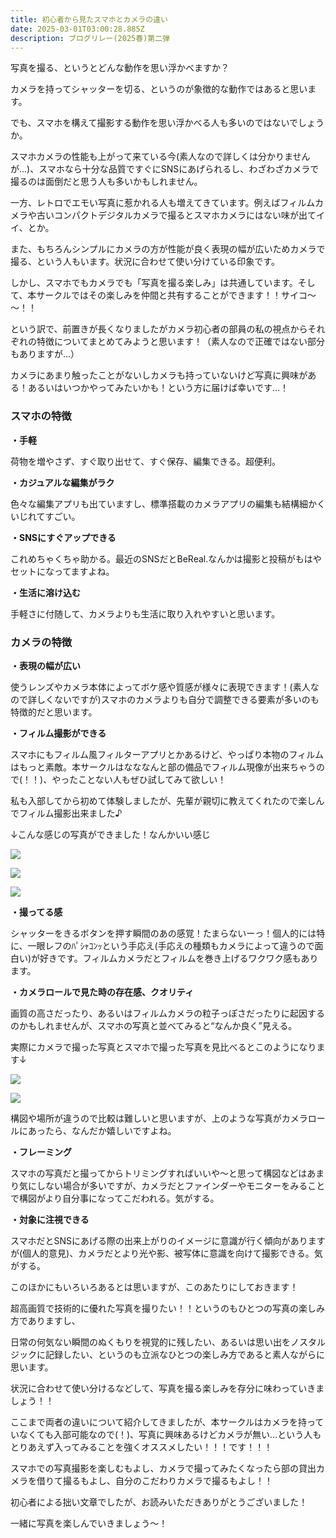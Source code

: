 ```yaml
---
title: 初心者から見たスマホとカメラの違い
date: 2025-03-01T03:00:28.885Z
description: ブログリレー(2025春)第二弾
---
```

写真を撮る、というとどんな動作を思い浮かべますか？

カメラを持ってシャッターを切る、というのが象徴的な動作ではあると思います。

でも、スマホを構えて撮影する動作を思い浮かべる人も多いのではないでしょうか。

スマホカメラの性能も上がって来ている今(素人なので詳しくは分かりませんが…)、スマホなら十分な品質ですぐにSNSにあげられるし、わざわざカメラで撮るのは面倒だと思う人も多いかもしれません。

一方、レトロでエモい写真に惹かれる人も増えてきています。例えばフィルムカメラや古いコンパクトデジタルカメラで撮るとスマホカメラにはない味が出てイイ、とか。

また、もちろんシンプルにカメラの方が性能が良く表現の幅が広いためカメラで撮る、という人もいます。状況に合わせて使い分けている印象です。

しかし、スマホでもカメラでも「写真を撮る楽しみ」は共通しています。そして、本サークルではその楽しみを仲間と共有することができます！！サイコ～～！！

という訳で、前置きが長くなりましたがカメラ初心者の部員の私の視点からそれぞれの特徴についてまとめてみようと思います！（素人なので正確ではない部分もありますが…）

カメラにあまり触ったことがないしカメラも持っていないけど写真に興味がある！あるいはいつかやってみたいかも！という方に届けば幸いです…！



### **スマホの特徴**

**・手軽**

荷物を増やさず、すぐ取り出せて、すぐ保存、編集できる。超便利。

**・カジュアルな編集がラク**

色々な編集アプリも出ていますし、標準搭載のカメラアプリの編集も結構細かくいじれてすごい。

**・SNSにすぐアップできる**

これめちゃくちゃ助かる。最近のSNSだとBeReal.なんかは撮影と投稿がもはやセットになってますよね。

**・生活に溶け込む**

手軽さに付随して、カメラよりも生活に取り入れやすいと思います。



### **カメラの特徴**

**・表現の幅が広い**

使うレンズやカメラ本体によってボケ感や質感が様々に表現できます！(素人なので詳しくないですが)スマホのカメラよりも自分で調整できる要素が多いのも特徴的だと思います。

**・フィルム撮影ができる**

スマホにもフィルム風フィルターアプリとかあるけど、やっぱり本物のフィルムはもっと素敵。本サークルはなななんと部の備品でフィルム現像が出来ちゃうので(！！)、やったことない人もぜひ試してみて欲しい！

私も入部してから初めて体験しましたが、先輩が親切に教えてくれたので楽しんでフィルム撮影出来ました♪

↓こんな感じの写真ができました！なんかいい感じ

![](/img/relay2025spring0201.jpeg)

![](/img/relay2025spring0202.jpeg)

![](/img/relay2025spring0203.jpeg)

**・撮ってる感**

シャッターをきるボタンを押す瞬間のあの感覚！たまらないーっ！個人的には特に、一眼レフのﾊﾟｼｬｺﾝｯという手応え(手応えの種類もカメラによって違うので面白い)が好きです。フィルムカメラだとフィルムを巻き上げるワクワク感もあります。

**・カメラロールで見た時の存在感、クオリティ**

画質の高さだったり、あるいはフィルムカメラの粒子っぽさだったりに起因するのかもしれませんが、スマホの写真と並べてみると“なんか良く”見える。

実際にカメラで撮った写真とスマホで撮った写真を見比べるとこのようになります↓

![](/img/relay2025spring0204.jpg)

![](/img/relay2025spring0205.jpg)

構図や場所が違うので比較は難しいと思いますが、上のような写真がカメラロールにあったら、なんだか嬉しいですよね。

**・フレーミング**

スマホの写真だと撮ってからトリミングすればいいや～と思って構図などはあまり気にしない場合が多いですが、カメラだとファインダーやモニターをみることで構図がより自分事になってこだわれる。気がする。

**・対象に注視できる**

スマホだとSNSにあげる際の出来上がりのイメージに意識が行く傾向がありますが(個人的意見)、カメラだとより光や影、被写体に意識を向けて撮影できる。気がする。

このほかにもいろいろあるとは思いますが、このあたりにしておきます！

超高画質で技術的に優れた写真を撮りたい！！というのもひとつの写真の楽しみ方でありますし、

日常の何気ない瞬間のぬくもりを視覚的に残したい、あるいは思い出をノスタルジックに記録したい、というのも立派なひとつの楽しみ方であると素人ながらに思います。

状況に合わせて使い分けるなどして、写真を撮る楽しみを存分に味わっていきましょう！！



ここまで両者の違いについて紹介してきましたが、本サークルはカメラを持っていなくても入部可能なので(！)、写真に興味あるけどカメラが無い…という人もとりあえず入ってみることを強くオススメしたい！！！です！！！

スマホでの写真撮影を楽しむもよし、カメラで撮ってみたくなったら部の貸出カメラを借りて撮るもよし、自分のこだわりカメラで撮るもよし！！

初心者による拙い文章でしたが、お読みいただきありがとうございました！

一緒に写真を楽しんでいきましょう～！